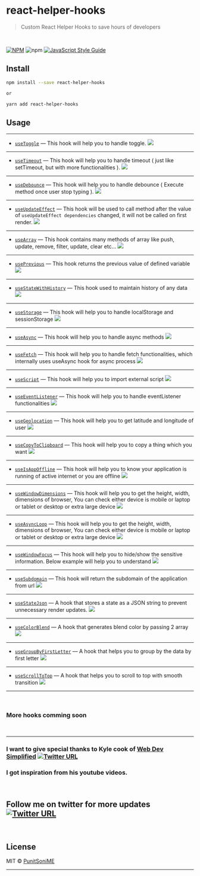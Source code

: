 # react-helper-hooks

> Custom React Helper Hooks to save hours of developers

<br />

[![NPM](https://img.shields.io/npm/v/react-helper-hooks.svg)](https://www.npmjs.com/package/react-helper-hooks) ![npm](https://img.shields.io/npm/dw/react-helper-hooks) [![JavaScript Style Guide](https://img.shields.io/badge/code_style-standard-brightgreen.svg)](https://standardjs.com)

## Install

```bash
npm install --save react-helper-hooks

or

yarn add react-helper-hooks
```

## Usage

-----------------------------

- [`useToggle`](./src/docs/1-useToggle.md) &mdash; This hook will help you to handle toggle. [![][img-demo]](https://codesandbox.io/s/usetoggle-927kw)

-----------------------------

- [`useTimeout`](./src/docs/2-useTimeout.md) &mdash; This hook will help you to handle timeout ( just like setTimeout, but with more functionalities ). [![][img-demo]](https://codesandbox.io/s/usetimeout-fk8g9)

-----------------------------

- [`useDebounce`](./src/docs/3-useDebounce.md) &mdash; This hook will help you to handle debounce ( Execute method once user stop typing ). [![][img-demo]](https://codesandbox.io/s/usedebounce-yuvjt)

-----------------------------

- [`useUpdateEffect`](./src/docs/4-useUpdateEffect.md) &mdash; This hook will be used to call method after the value of <code>useUpdateEffect dependencies</code> changed, it will not be called on first render. [![][img-demo]](https://codesandbox.io/s/useupdateeffect-iik03)

-----------------------------

- [`useArray`](./src/docs/5-useArray.md) &mdash; This hook contains many methods of array like push, update, remove, filter, update, clear etc... [![][img-demo]](https://codesandbox.io/s/usearray-desdu)

-----------------------------

- [`usePrevious`](./src/docs/6-usePrevious.md) &mdash; This hook returns the previous value of defined variable [![][img-demo]](https://codesandbox.io/s/useprevious-xkc74)

-----------------------------

- [`useStateWithHistory`](./src/docs/7-useStateWithHistory.md) &mdash; This hook used to maintain history of any data [![][img-demo]](https://codesandbox.io/s/usestatewithhistory-pgojt)

-----------------------------

- [`useStorage`](./src/docs/8-useStorage.md) &mdash; This hook will help you to handle localStorage and sessionStorage [![][img-demo]](https://codesandbox.io/s/usestorage-p4dnk)

-----------------------------

- [`useAsync`](./src/docs/9-useAsync.md) &mdash; This hook will help you to handle async methods [![][img-demo]](https://codesandbox.io/s/useasync-en2ms)

-----------------------------

- [`useFetch`](./src/docs/10-useFetch.md) &mdash; This hook will help you to handle fetch functionalities, which internally uses useAsync hook for async process [![][img-demo]](https://codesandbox.io/s/usefetch-kduom)

-----------------------------

- [`useScript`](./src/docs/11-useScript.md) &mdash; This hook will help you to import external script [![][img-demo]](https://codesandbox.io/s/usefetch-ungdm)

-----------------------------

- [`useEventListener`](./src/docs/13-useEventListener.md) &mdash; This hook will help you to handle eventListener functionalities [![][img-demo]](https://codesandbox.io/s/useeventlistener-l5wy6)

-----------------------------

- [`useGeolocation`](./src/docs/17-useGeolocation.md) &mdash; This hook will help you to get latitude and longitude of user [![][img-demo]](https://codesandbox.io/s/usegeolocation-uyo9y)

-----------------------------

- [`useCopyToClipboard`](./src/docs/18-useCopyToClipboard.md) &mdash; This hook will help you to copy a thing which you want [![][img-demo]](https://codesandbox.io/s/usecopytoclipboard-3yqhc)

-----------------------------

- [`useIsAppOffline`](./src/docs/101-useIsAppOffline.md) &mdash; This hook will help you to know your application is running of active internet or you are offline [![][img-demo]](https://codesandbox.io/s/useisappoffline-1tgjf)

-----------------------------

- [`useWindowDimensions`](./src/docs/102-useWindowDimensions.md) &mdash; This hook will help you to get the height, width, dimensions of browser, You can check either device is mobile or laptop or tablet or desktop or extra large device [![][img-demo]](https://codesandbox.io/s/usewindowdimensions-dyhep)

-----------------------------

- [`useAsyncLoop`](./src/docs/104-useAsyncLoop.md) &mdash; This hook will help you to get the height, width, dimensions of browser, You can check either device is mobile or laptop or tablet or desktop or extra large device [![][img-demo]](https://codesandbox.io/s/useasyncloop-t53pw)

-----------------------------

- [`useWindowFocus`](./src/docs/105-useWindowFocus.md) &mdash; This hook will help you to hide/show the sensitive information. Below example will help you to understand [![][img-demo]](https://codesandbox.io/s/usewindowfocus-kk282)

-----------------------------

- [`useSubdomain`](./src/docs/106-useSubdomain.md) &mdash; This hook will return the subdomain of the application from url [![][img-demo]](https://codesandbox.io/s/usesubdomain-rc4n0)

-----------------------------

- [`useStateJson`](./src/docs/107-useStateJson.md) &mdash; A hook that stores a state as a JSON string to prevent unnecessary render updates. [![][img-demo]](https://codesandbox.io/s/usestatejson-u3i0r)

-----------------------------


- [`useColorBlend`](./src/docs/108-useColorBlend.md) &mdash; A hook that generates blend color by passing 2 array [![][img-demo]](https://codesandbox.io/s/usecolorblend-781bv)

-----------------------------


- [`useGroupByFirstLetter`](./src/docs/109-useGroupByFirstLetter.md) &mdash; A hook that helps you to group by the data by first letter [![][img-demo]](https://codesandbox.io/s/usegroupbyfirstletter-wow78n)

-----------------------------


- [`useScrollToTop`](./src/docs/110-useScrollToTop.md) &mdash; A hook that helps you to scroll to top with smooth transition [![][img-demo]](https://codesandbox.io/s/usescrolltotop-g539ex)

-----------------------------

<br />

### More hooks comming soon

<br />

---------------

### I want to give special thanks to Kyle cook of [Web Dev Simplified](https://twitter.com/DevSimplified) [![Twitter URL](https://img.shields.io/twitter/url/https/twitter.com/bukotsunikki.svg?style=social&label=Follow@DevSimplified)](https://twitter.com/DevSimplified)
### I got inspiration from his youtube videos.

<br />

## Follow me on twitter for more updates [![Twitter URL](https://img.shields.io/twitter/url/https/twitter.com/bukotsunikki.svg?style=social&label=Follow@PunitSoniME)](https://twitter.com/PunitSoniME)


<br />

## License

MIT © [PunitSoniME](https://github.com/PunitSoniME)

[img-demo]: https://img.shields.io/badge/demo-🚀-blue.svg

---------
